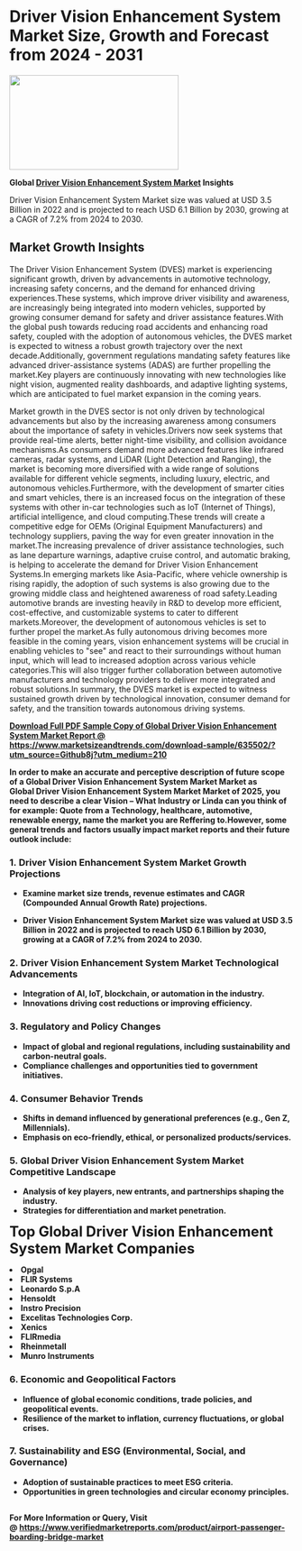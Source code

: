 <H1>Driver Vision Enhancement System Market Size, Growth and Forecast from 2024 - 2031</H1><img class="aligncenter size-medium wp-image-584254" src="https://thirdeyenews.in/wp-content/uploads/2024/09/Global-Market-Research-300x168.jpeg" alt="" width="300" height="168" /><p><strong>Global&nbsp;<a href="https://www.marketsizeandtrends.com/download-sample/635502/?utm_source=Github8j?utm_medium=210">Driver Vision Enhancement System Market</a> Insights</strong></p><p>Driver Vision Enhancement System Market size was valued at USD 3.5 Billion in 2022 and is projected to reach USD 6.1 Billion by 2030, growing at a CAGR of 7.2% from 2024 to 2030.</p><p><h2>Market Growth Insights</h2> <p>The Driver Vision Enhancement System (DVES) market is experiencing significant growth, driven by advancements in automotive technology, increasing safety concerns, and the demand for enhanced driving experiences.These systems, which improve driver visibility and awareness, are increasingly being integrated into modern vehicles, supported by growing consumer demand for safety and driver assistance features.With the global push towards reducing road accidents and enhancing road safety, coupled with the adoption of autonomous vehicles, the DVES market is expected to witness a robust growth trajectory over the next decade.Additionally, government regulations mandating safety features like advanced driver-assistance systems (ADAS) are further propelling the market.Key players are continuously innovating with new technologies like night vision, augmented reality dashboards, and adaptive lighting systems, which are anticipated to fuel market expansion in the coming years.</p> <p><strong><a href="#"></a></strong></p> <p>Market growth in the DVES sector is not only driven by technological advancements but also by the increasing awareness among consumers about the importance of safety in vehicles.Drivers now seek systems that provide real-time alerts, better night-time visibility, and collision avoidance mechanisms.As consumers demand more advanced features like infrared cameras, radar systems, and LiDAR (Light Detection and Ranging), the market is becoming more diversified with a wide range of solutions available for different vehicle segments, including luxury, electric, and autonomous vehicles.Furthermore, with the development of smarter cities and smart vehicles, there is an increased focus on the integration of these systems with other in-car technologies such as IoT (Internet of Things), artificial intelligence, and cloud computing.These trends will create a competitive edge for OEMs (Original Equipment Manufacturers) and technology suppliers, paving the way for even greater innovation in the market.The increasing prevalence of driver assistance technologies, such as lane departure warnings, adaptive cruise control, and automatic braking, is helping to accelerate the demand for Driver Vision Enhancement Systems.In emerging markets like Asia-Pacific, where vehicle ownership is rising rapidly, the adoption of such systems is also growing due to the growing middle class and heightened awareness of road safety.Leading automotive brands are investing heavily in R&D to develop more efficient, cost-effective, and customizable systems to cater to different markets.Moreover, the development of autonomous vehicles is set to further propel the market.As fully autonomous driving becomes more feasible in the coming years, vision enhancement systems will be crucial in enabling vehicles to "see" and react to their surroundings without human input, which will lead to increased adoption across various vehicle categories.This will also trigger further collaboration between automotive manufacturers and technology providers to deliver more integrated and robust solutions.In summary, the DVES market is expected to witness sustained growth driven by technological innovation, consumer demand for safety, and the transition towards autonomous driving systems.</p> <p><strong><a href="#"></p><p><span class=""><strong>Download Full PDF Sample Copy of Global Driver Vision Enhancement System Market Report</strong> @ <a href="https://www.marketsizeandtrends.com/download-sample/635502/?utm_source=Github8j?utm_medium=210" target="_blank">https://www.marketsizeandtrends.com/download-sample/635502/?utm_source=Github8j?utm_medium=210</a></span></p><p>In order to make an accurate and perceptive description of future scope of a Global&nbsp;Driver Vision Enhancement System Market Market as Global&nbsp;Driver Vision Enhancement System Market Market of 2025, you need to describe a clear Vision &ndash; What Industry or Linda can you think of for example: Quote from a Technology, healthcare, automotive, renewable energy, name the market you are Reffering to.However, some general trends and factors usually impact market reports and their future outlook include:</p><h3>1.&nbsp;<strong>Driver Vision Enhancement System Market Growth Projections</strong></h3><ul><li>Examine market size trends, revenue estimates and CAGR (Compounded Annual Growth Rate) projections.</li><li><p>Driver Vision Enhancement System Market size was valued at USD 3.5 Billion in 2022 and is projected to reach USD 6.1 Billion by 2030, growing at a CAGR of 7.2% from 2024 to 2030.</p></li></ul><h3>2.&nbsp;<strong>Driver Vision Enhancement System Market Technological Advancements</strong></h3><ul><li>Integration of AI, IoT, blockchain, or automation in the industry.</li><li>Innovations driving cost reductions or improving efficiency.</li></ul><h3>3.&nbsp;<strong>Regulatory and Policy Changes</strong></h3><ul><li>Impact of global and regional regulations, including sustainability and carbon-neutral goals.</li><li>Compliance challenges and opportunities tied to government initiatives.</li></ul><h3>4.&nbsp;<strong>Consumer Behavior Trends</strong></h3><ul><li>Shifts in demand influenced by generational preferences (e.g., Gen Z, Millennials).</li><li>Emphasis on eco-friendly, ethical, or personalized products/services.</li></ul><h3>5.&nbsp;<strong>Global Driver Vision Enhancement System Market Competitive Landscape</strong></h3><ul><li>Analysis of key players, new entrants, and partnerships shaping the industry.</li><li>Strategies for differentiation and market penetration.</li></ul><p data-pm-slice="1 1 []"><span style="color: inherit; font-family: inherit; font-size: 25px;">Top Global Driver Vision Enhancement System Market Companies</span></p><div class="" data-test-id=""><p><li>Opgal</li><li> FLIR Systems</li><li> Leonardo S.p.A</li><li> Hensoldt</li><li> Instro Precision</li><li> Excelitas Technologies Corp.</li><li> Xenics</li><li> FLIRmedia</li><li> Rheinmetall</li><li> Munro Instruments</li></p></div><h3>6.&nbsp;<strong>Economic and Geopolitical Factors</strong></h3><ul><li>Influence of global economic conditions, trade policies, and geopolitical events.</li><li>Resilience of the market to inflation, currency fluctuations, or global crises.</li></ul><h3>7.&nbsp;<strong>Sustainability and ESG (Environmental, Social, and Governance)</strong></h3><ul><li>Adoption of sustainable practices to meet ESG criteria.</li><li>Opportunities in green technologies and circular economy principles.</li></ul><h2><strong style="font-size: 14px;">For More Information or Query, Visit @&nbsp;</strong><a style="background-color: #ffffff; font-size: 14px;" href="https://www.marketsizeandtrends.com/report/driver-vision-enhancement-system-market/" target="_blank">https://www.verifiedmarketreports.com/product/airport-passenger-boarding-bridge-market</a></h2>